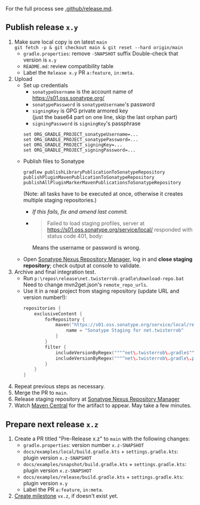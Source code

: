 For the full process see [.github/release.md](https://github.com/TWiStErRob/.github/blob/main/RELEASE.md).

## Publish release `x.y`

 1. Make sure local copy is on latest `main`  
    `git fetch -p & git checkout main & git reset --hard origin/main`
    * `gradle.properties`: remove `-SNAPSHOT` suffix
      Double-check that version is `x.y`
    * `README.md`: review compatibility table
    * Label the `Release x.y` PR `a:feature`, `in:meta`.
 1. Upload
    * Set up credentials
        * `sonatypeUsername` is the account name of https://s01.oss.sonatype.org/
        * `sonatypePassword` is `sonatypeUsername`'s password
        * `signingKey` is GPG private armored key  
          (just the base64 part on one line, skip the last orphan part)
        * `signingPassword` is `signingKey`'s passphrase
      ```shell
      set ORG_GRADLE_PROJECT_sonatypeUsername=...
      set ORG_GRADLE_PROJECT_sonatypePassword=...
      set ORG_GRADLE_PROJECT_signingKey=...
      set ORG_GRADLE_PROJECT_signingPassword=...
      ```
    * Publish files to Sonatype
      ```shell
      gradlew publishLibraryPublicationToSonatypeRepository publishPluginMavenPublicationToSonatypeRepository publishAllPluginMarkerMavenPublicationsToSonatypeRepository
      ```  
      (Note: all tasks have to be executed at once, otherwise it creates multiple staging repositories.)
      * _If this fails, fix and amend last commit._
      * > Failed to load staging profiles, server at https://s01.oss.sonatype.org/service/local/ responded with status code 401, body:

        Means the username or password is wrong.
    * Open [Sonatype Nexus Repository Manager](https://s01.oss.sonatype.org/#stagingRepositories), log in and **close staging repository**; check output at console to validate.
 1. Archive and final integration test.
    * Run `p:\repos\release\net.twisterrob.gradle\download-repo.bat`  
      Need to change mvn2get.json's `remote_repo_urls`.
    * Use it in a real project from staging repository (update URL and version number!):
      ```kotlin
      repositories {
          exclusiveContent {
              forRepository {
                  maven("https://s01.oss.sonatype.org/service/local/repositories/nettwisterrob-####/content/") {
                      name = "Sonatype Staging for net.twisterrob"
                  }
              }
              filter {
                  includeVersionByRegex("""^net\.twisterrob\.gradle$""", ".*", "^${Regex.escape("x.y")}$")
                  includeVersionByRegex("""^net\.twisterrob\.gradle\.plugin\.[^.]+$""", ".*", "^${Regex.escape("x.y")}$")
              }
          }
      }
      ```
 1. Repeat previous steps as necessary.
 1. Merge the PR to `main`.
 1. Release staging repository at [Sonatype Nexus Repository Manager](https://s01.oss.sonatype.org/#stagingRepositories)
 1. Watch [Maven Central](https://repo1.maven.org/maven2/net/twisterrob/gradle/twister-quality/) for the artifact to appear. May take a few minutes.

## Prepare next release `x.z`
 1. Create a PR titled "Pre-Release x.z" to `main` with the following changes:
    * `gradle.properties`: version number `x.z-SNAPSHOT`
    * `docs/examples/local/build.gradle.kts` + `settings.gradle.kts`: plugin version `x.z-SNAPSHOT`
    * `docs/examples/snapshot/build.gradle.kts` + `settings.gradle.kts`: plugin version `x.z-SNAPSHOT`
    * `docs/examples/release/build.gradle.kts` + `settings.gradle.kts`: plugin version `x.y`
    * Label the PR `a:feature`, `in:meta`.
 1. [Create milestone](https://github.com/TWiStErRob/net.twisterrob.gradle/milestones/new) `vx.z`, if doesn't exist yet.

[1]: https://github.com/TWiStErRob/.github/blob/main/RELEASE.md#release-process
